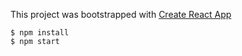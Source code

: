 This project was bootstrapped with [Create React App](https://github.com/facebookincubator/create-react-app)

```
$ npm install
$ npm start
```


